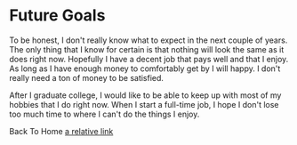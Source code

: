 # Future Goals

To be honest, I don't really know what to expect in the next couple of years. The only thing that I know for certain is that nothing will look the same as it does right now.
Hopefully I have a decent job that pays well and that I enjoy. As long as I have enough money to comfortably get by I will happy. 
I don't really need a ton of money to be satisfied.

After I graduate college, I would like to be able to keep up with most of my hobbies that I do right now. When I start a full-time job, 
I hope I don't lose too much time to where I can't do the things I enjoy.


Back To Home
[a relative link](README.md)

